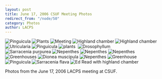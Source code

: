 ```yaml
---
layout: post
title: June 17, 2006 CSUF Meeting Photos
redirect_from: "/node/50"
category: Photos
author: LACPS
---
```


<img src="https://lacps.net/sites/default/files/styles/large/public/meeting_photos/_MG_0869.jpg"  alt="Pinguicula" />

<img src="https://lacps.net/sites/default/files/styles/large/public/meeting_photos/_MG_0770.jpg"  alt="Plants" />

<img src="https://lacps.net/sites/default/files/styles/large/public/meeting_photos/_MG_0780.jpg"  alt="Meeting" />

<img src="https://lacps.net/sites/default/files/styles/large/public/meeting_photos/_MG_0786.jpg"  alt="Highland chamber" />

<img src="https://lacps.net/sites/default/files/styles/large/public/meeting_photos/_MG_0791.jpg"  alt="Highland chamber" />

<img src="https://lacps.net/sites/default/files/styles/large/public/meeting_photos/_MG_0794.jpg"  alt="Utricularia" />

<img src="https://lacps.net/sites/default/files/styles/large/public/meeting_photos/_MG_0806.jpg"  alt="Pinguicula " />

<img src="https://lacps.net/sites/default/files/styles/large/public/meeting_photos/_MG_0808.jpg"  alt="plants" />

<img src="https://lacps.net/sites/default/files/styles/large/public/meeting_photos/_MG_0813.jpg"  alt="" />

<img src="https://lacps.net/sites/default/files/styles/large/public/meeting_photos/_MG_0817.jpg"  alt="Drosophyllum" />

<img src="https://lacps.net/sites/default/files/styles/large/public/meeting_photos/_MG_0818.jpg"  alt="" />

<img src="https://lacps.net/sites/default/files/styles/large/public/meeting_photos/_MG_0819.jpg"  alt="Sarracenia purpurea" />

<img src="https://lacps.net/sites/default/files/styles/large/public/meeting_photos/_MG_0828.jpg"  alt="Nepenthes" />

<img src="https://lacps.net/sites/default/files/styles/large/public/meeting_photos/_MG_0831.jpg"  alt="Nepenthes" />

<img src="https://lacps.net/sites/default/files/styles/large/public/meeting_photos/_MG_0835.jpg"  alt="Nepenthes" />

<img src="https://lacps.net/sites/default/files/styles/large/public/meeting_photos/_MG_0842.jpg"  alt="" />

<img src="https://lacps.net/sites/default/files/styles/large/public/meeting_photos/_MG_0844.jpg"  alt="" />

<img src="https://lacps.net/sites/default/files/styles/large/public/meeting_photos/_MG_0853.jpg"  alt="Greenhouses" />

<img src="https://lacps.net/sites/default/files/styles/large/public/meeting_photos/_MG_0857.jpg"  alt="Dionea muscipula" />

<img src="https://lacps.net/sites/default/files/styles/large/public/meeting_photos/_MG_0859.jpg"  alt="Nepenthes" />

<img src="https://lacps.net/sites/default/files/styles/large/public/meeting_photos/_MG_0860.jpg"  alt="Greenhouse" />

<img src="https://lacps.net/sites/default/files/styles/large/public/meeting_photos/_MG_0867.jpg"  alt="Pinguicula" />

<img src="https://lacps.net/sites/default/files/styles/large/public/meeting_photos/_MG_0889.jpg"  alt="Sarracenia flava" />

<img src="https://lacps.net/sites/default/files/styles/large/public/meeting_photos/_MG_0901.jpg"  alt="Ed Read with highland chamber" />

Photos from the June 17, 2006 LACPS meeting at CSUF.
